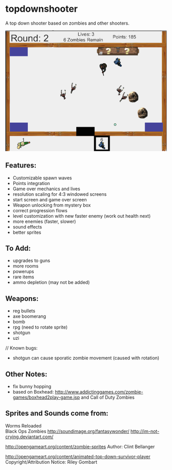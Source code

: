 # topdownshooter

A top down shooter based on zombies and other shooters.

![alt text](game1.png)

## Features:

- Customizable spawn waves
- Points integration
- Game over mechanics and lives
- resolution scaling for 4:3 windowed screens
- start screen and game over screen
- Weapon unlocking from mystery box
- correct progression flows
- level customization with new faster enemy (work out health next)
- more enemies (faster, slower)
- sound effects
- better sprites

## To Add:

- upgrades to guns
- more rooms
- powerups
- rare items
- ammo depletion (may not be added)

## Weapons:
- reg bullets
- axe boomerang
- bomb
- rpg (need to rotate sprite)
- shotgun
- uzi

// Known bugs:
- shotgun can cause sporatic zombie movement (caused with rotation)

## Other Notes:
- fix bunny hopping
- based on Boxhead: http://www.addictinggames.com/zombie-games/boxhead2play-game.jsp and Call of Duty Zombies


## Sprites and Sounds come from:

Worms Reloaded  
Black Ops Zombies
http://soundimage.org/fantasywonder/
http://im-not-crying.deviantart.com/

http://opengameart.org/content/zombie-sprites
Author: 
Clint Bellanger

http://opengameart.org/content/animated-top-down-survivor-player
Copyright/Attribution Notice: 
Riley Gombart